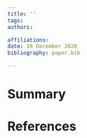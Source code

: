 ```yaml
---
title: ''
tags:
authors:

affiliations:
date: 16 December 2020
bibliography: paper.bib

---
```


# Summary

# References
